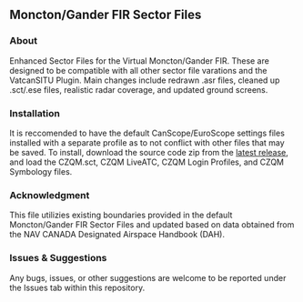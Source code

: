 ## Moncton/Gander FIR Sector Files

### About
Enhanced Sector Files for the Virtual Moncton/Gander FIR. These are designed to be compatible with all other sector file varations and the VatcanSITU Plugin.
Main changes include redrawn .asr files, cleaned up .sct/.ese files, realistic radar coverage, and updated ground screens.

### Installation
It is reccomended to have the default CanScope/EuroScope settings files installed with a separate profile as to not conflict with other files that may be saved.
To install, download the source code zip from the [latest release](https://github.com/trismann/MonctonFiles/releases), and load the CZQM.sct, CZQM LiveATC, CZQM Login Profiles, and CZQM Symbology files.

### Acknowledgment
This file utilizies existing boundaries provided in the default Moncton/Gander FIR Sector Files and updated based on data obtained from the 
NAV CANADA Designated Airspace Handbook (DAH).

### Issues & Suggestions
Any bugs, issues, or other suggestions are welcome to be reported under the Issues tab within this repository.
